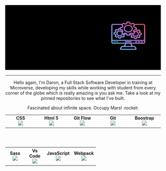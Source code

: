 <!--
**Daron976/Daron976** is a ✨ _special_ ✨ repository because its `README.md` (this file) appears on your GitHub profile.

Here are some ideas to get you started:

- 🔭 I’m currently working on ...
- 🌱 I’m currently learning ...
- 👯 I’m looking to collaborate on ...
- 🤔 I’m looking for help with ...
- 💬 Ask me about ...
- 📫 How to reach me: ...
- 😄 Pronouns: ...
- ⚡ Fun fact: ...
-->
<div align="center">
  <img src="https://raw.githubusercontent.com/Daron976/Daron976/main/daron.gif"/>
</div>

<hr>

<p align="center">
Hello again, I'm Daron, a Full Stack Software Developer in training at Microverse, developing my skills while working with student from every corner of the globe which is really amazing is you ask me. Take a look at my pinned repositories to see what I've built.
</p>
<p align="center">
Fascinated about infinite space. Occupy Mars! :rocket:
</p>


<table align="center">
  <tbody>
    <tr valign="center">
      <td width="100px" align="center">
        <span><strong>CSS</strong></span><br>
        <img height="50px" src="https://cdn.svgporn.com/logos/css-3.svg">
      </td>
      <td width="100px" align="center">
        <span><strong>Html 5</strong></span><br>
        <img height="50px" src="https://cdn.svgporn.com/logos/html-5.svg">
      </td>
      <td width="100px" align="center">
        <span><strong>Git Flow</strong></span><br>
        <img height="50px" src="https://cdn.svgporn.com/logos/git-icon.svg">
      </td>
      <td width="100px" align="center">
        <span><strong>Git</strong></span><br>
        <img height="50px" src="https://cdn.cdnlogo.com/logos/g/69/github-icon.svg">
      </td>
      <td width="100px" align="center">
        <span><strong>Boostrap</strong></span><br>
        <img height="50px" src="https://cdn.cdnlogo.com/logos/b/50/bootstrap.svg">
      </td>
   </tr>
  </tbody>
 </table>
 <br>
 <br>
 <table align="center">
   <tbody>
   <tr valign="center">
      <td width="50px" align="center">
        <span><strong>Sass</strong></span><br>
        <img height="50px" src="https://cdn.cdnlogo.com/logos/s/90/sass.svg">
      </td>
      <td width="50px" align="center">
        <span><strong>Vs Code</strong></span><br>
        <img height="50px" src="https://cdn.svgporn.com/logos/visual-studio-code.svg">
      </td>
      <td width="50px" align="center">
        <span><strong>JavaScript</strong></span><br>
        <img height="50px" src="https://cdn.cdnlogo.com/logos/j/33/javascript.svg">
      </td>
      <td width="50px" align="center">
        <span><strong>Webpack</strong></span><br>
        <img height="50px" src="https://cdn.cdnlogo.com/logos/w/31/webpack.svg">
      </td>
    </tr>
  </tbody>
</table>
